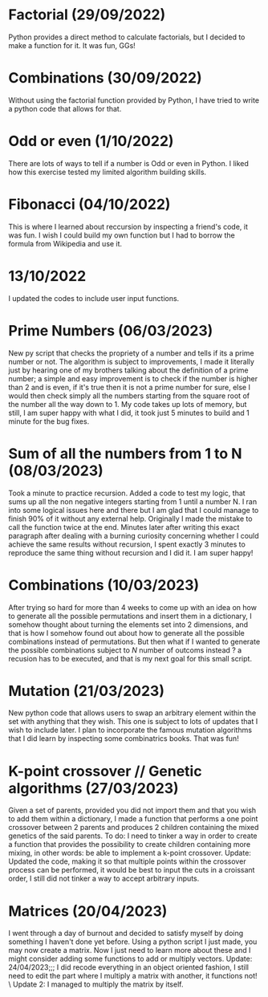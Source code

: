 # Factorial (29/09/2022)

Python provides a  direct method to calculate factorials, but I decided to make a function for it. It was fun, GGs!

# Combinations (30/09/2022)

Without using the factorial function provided by Python, I have tried to write a python code that allows for that.

# Odd or even (1/10/2022)

There are lots of ways to tell if a number is Odd or even in Python. 
I liked how this exercise tested my limited algorithm building skills.

# Fibonacci (04/10/2022)

This is where I learned about reccursion by inspecting a friend's code, it was fun. 
I wish I could build my own function but I had to borrow the formula from Wikipedia and use it.

# 13/10/2022
I updated the codes to include user input functions. 

# Prime Numbers (06/03/2023)

New py script that checks the propriety of a number and tells if its a prime number or not. The algorithm is subject to improvements, I made it literally just by hearing one of my brothers talking about the definition of a prime number; a simple and easy improvement is to check if the number is higher than 2 and is even, if it's true then it is not a prime number for sure, else I would then check simply all the numbers starting from the square root of the number all the way down to 1. My code takes up lots of memory, but still, I am super happy with what I did, it took just 5 minutes to build and 1 minute for the bug fixes.

# Sum of all the numbers from 1 to N (08/03/2023)

Took a minute to practice recursion. Added a code to test my logic, that sums up all the non negative integers starting from 1 until a number N. I ran into some logical issues here and there but I am glad that I could manage to finish 90% of it without any external help. Originally I made the mistake to call the function twice at the end. Minutes later after writing this exact paragraph after dealing with a burning curiosity concerning whether I could achieve the same results without recursion, I spent exactly 3 minutes to reproduce the same thing without recursion and I did it. I am super happy!

# Combinations (10/03/2023)

After trying so hard for more than 4 weeks to come up with an idea on how to generate all the possible permutations and insert them in a dictionary, I somehow thought about turning the elements set into 2 dimensions, and that is how I somehow found out about how to generate all the possible combinations instead of permutations. But then what if I wanted to generate the possible combinations subject to $N$ number of outcoms instead ? a recusion has to be executed, and that is my next goal for this small script.

# Mutation (21/03/2023)

New python code that allows users to swap an arbitrary element within the set with anything that they wish. This one is subject to lots of updates that I wish to include later. I plan to incorporate the famous mutation algorithms that I did learn by inspecting some combinatrics books. That was fun!

# K-point crossover // Genetic algorithms (27/03/2023)

Given a set of parents, provided you did not import them and that you wish to add them within a dictionary, I made a function that performs a one point crossover between 2 parents and produces 2 children containing the mixed genetics of the said parents. To do: I need to tinker a way in order to create a function that provides the possibility to create children containing more mixing, in other words: be able to implement a k-point crossover.
Update: Updated the code, making it so that multiple points within the crossover process can be performed, it would be best to input the cuts in a croissant order, I still did not tinker a way to accept arbitrary inputs. 


# Matrices (20/04/2023)

I went through a day of burnout and decided to satisfy myself by doing something I haven't done yet before. Using a python script I just made, you may now create a matrix. Now I just need to learn more about these and I might consider adding some functions to add or multiply vectors.
Update: 24/04/2023;;; I did recode everything in an object oriented fashion, I still need to edit the part where I multiply a matrix with another, it functions not! \\
Update 2: I managed to multiply the matrix by itself.
